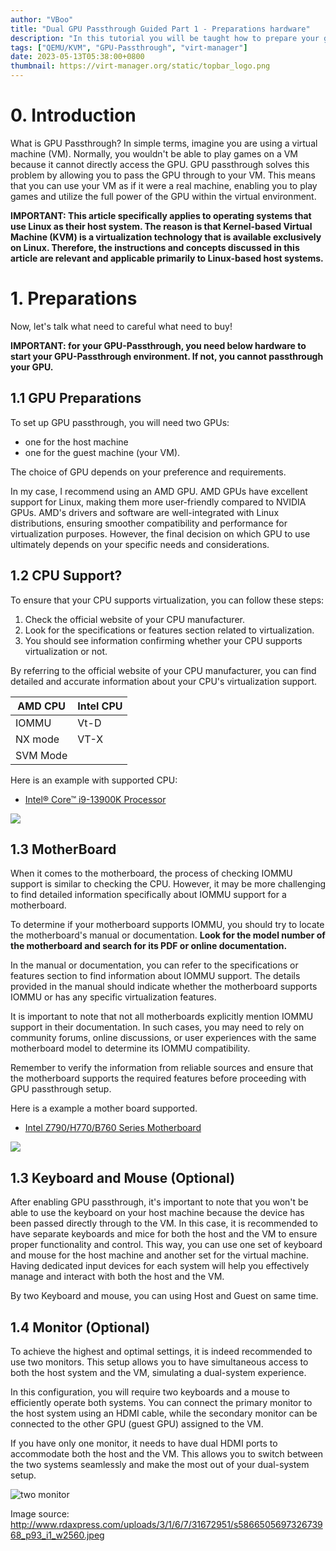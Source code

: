 ```yaml
---
author: "VBoo"
title: "Dual GPU Passthrough Guided Part 1 - Preparations hardware"
description: "In this tutorial you will be taught how to prepare your gpu passthrough hardware and requirements"
tags: ["QEMU/KVM", "GPU-Passthrough", "virt-manager"]
date: 2023-05-13T05:38:00+0800
thumbnail: https://virt-manager.org/static/topbar_logo.png
---
```


# 0. Introduction

What is GPU Passthrough? In simple terms, imagine you are using a virtual machine (VM). Normally, you wouldn't be able to play games on a VM because it cannot directly access the GPU. GPU passthrough solves this problem by allowing you to pass the GPU through to your VM. This means that you can use your VM as if it were a real machine, enabling you to play games and utilize the full power of the GPU within the virtual environment.

**IMPORTANT: This article specifically applies to operating systems that use Linux as their host system. The reason is that Kernel-based Virtual Machine (KVM) is a virtualization technology that is available exclusively on Linux. Therefore, the instructions and concepts discussed in this article are relevant and applicable primarily to Linux-based host systems.**

# 1. Preparations

Now, let's talk what need to careful what need to buy!

**IMPORTANT: for your GPU-Passthrough, you need below hardware to start your GPU-Passthrough environment. If not, you cannot passthrough your GPU.** 

## 1.1 GPU Preparations

To set up GPU passthrough, you will need two GPUs:

- one for the host machine
- one for the guest machine (your VM).

The choice of GPU depends on your preference and requirements.

In my case, I recommend using an AMD GPU. AMD GPUs have excellent support for Linux, making them more user-friendly compared to NVIDIA GPUs. AMD's drivers and software are well-integrated with Linux distributions, ensuring smoother compatibility and performance for virtualization purposes. However, the final decision on which GPU to use ultimately depends on your specific needs and considerations.

## 1.2 CPU Support?

To ensure that your CPU supports virtualization, you can follow these steps:

1. Check the official website of your CPU manufacturer.
2. Look for the specifications or features section related to virtualization.
3. You should see information confirming whether your CPU supports virtualization or not.

By referring to the official website of your CPU manufacturer, you can find detailed and accurate information about your CPU's virtualization support.

| AMD CPU  | Intel CPU |
|----------|-----------|
|   IOMMU  |    Vt-D   |
|  NX mode |    VT-X   |
| SVM Mode |           |

Here is an example with supported CPU:

- [Intel® Core™ i9-13900K Processor](https://www.intel.com/content/www/us/en/products/sku/230496/intel-core-i913900k-processor-36m-cache-up-to-5-80-ghz/specifications.html?wapkw=i9%2013900k)

<img src="/blog/en/dual-gpu-passthrough/part1/Example-with-cpu-supported.png">

## 1.3 MotherBoard

When it comes to the motherboard, the process of checking IOMMU support is similar to checking the CPU. However, it may be more challenging to find detailed information specifically about IOMMU support for a motherboard.

To determine if your motherboard supports IOMMU, you should try to locate the motherboard's manual or documentation. **Look for the model number of the motherboard and search for its PDF or online documentation.**

In the manual or documentation, you can refer to the specifications or features section to find information about IOMMU support. The details provided in the manual should indicate whether the motherboard supports IOMMU or has any specific virtualization features.

It is important to note that not all motherboards explicitly mention IOMMU support in their documentation. In such cases, you may need to rely on community forums, online discussions, or user experiences with the same motherboard model to determine its IOMMU compatibility.

Remember to verify the information from reliable sources and ensure that the motherboard supports the required features before proceeding with GPU passthrough setup.

Here is a example a mother board supported.

- [Intel Z790/H770/B760 Series Motherboard](https://download.asrock.com/Manual/Software/Intel%20B760/Software_BIOS%20Setup%20Guide_English.pdf)

<img src="/blog/en/dual-gpu-passthrough/part1/Example-with-motherboard-supported.png"/>

## 1.3 Keyboard and Mouse (Optional)

After enabling GPU passthrough, it's important to note that you won't be able to use the keyboard on your host machine because the device has been passed directly through to the VM. In this case, it is recommended to have separate keyboards and mice for both the host and the VM to ensure proper functionality and control. This way, you can use one set of keyboard and mouse for the host machine and another set for the virtual machine. Having dedicated input devices for each system will help you effectively manage and interact with both the host and the VM.

By two Keyboard and mouse, you can using Host and Guest on same time.

## 1.4 Monitor (Optional)

To achieve the highest and optimal settings, it is indeed recommended to use two monitors. This setup allows you to have simultaneous access to both the host system and the VM, simulating a dual-system experience.

In this configuration, you will require two keyboards and a mouse to efficiently operate both systems. You can connect the primary monitor to the host system using an HDMI cable, while the secondary monitor can be connected to the other GPU (guest GPU) assigned to the VM.

If you have only one monitor, it needs to have dual HDMI ports to accommodate both the host and the VM. This allows you to switch between the two systems seamlessly and make the most out of your dual-system setup.

![two monitor](http://www.rdaxpress.com/uploads/3/1/6/7/31672951/s586650569732673968_p93_i1_w2560.jpeg)

Image source: http://www.rdaxpress.com/uploads/3/1/6/7/31672951/s586650569732673968_p93_i1_w2560.jpeg